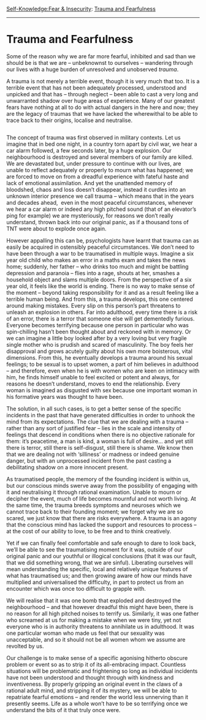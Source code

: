 [Self-Knowledge:](https://www.theschooloflife.com/thebookoflife/category/self-knowledge/)[Fear & Insecurity](https://www.theschooloflife.com/thebookoflife/category/self-knowledge/fear-insecurity/): [Trauma and Fearfulness](https://www.theschooloflife.com/thebookoflife/trauma-and-fearfulness/)

* * *

# Trauma and Fearfulness

Some of the reason why we are far more fearful, inhibited and sad than we should be is that we are – unbeknownst to ourselves – wandering through our lives with a huge burden of unresolved and unobserved _trauma_.

A trauma is not merely a terrible event, though it is very much that too. It is a terrible event that has not been adequately processed, understood and unpicked and that has – through neglect – been able to cast a very long and unwarranted shadow over huge areas of experience. Many of our greatest fears have nothing at all to do with actual dangers in the here and now; they are the legacy of traumas that we have lacked the wherewithal to be able to trace back to their origins, localise and neutralise.

<figure class="aligncenter"><img src="https://www.theschooloflife.com/thebookoflife/wp-content/uploads/2020/09/1_AXt7QPawQrZLT_80i34MwQ.jpeg" alt="" class="wp-image-25013" srcset="https://www.theschooloflife.com/thebookoflife/wp-content/uploads/2020/09/1_AXt7QPawQrZLT_80i34MwQ.jpeg 936w, https://www.theschooloflife.com/thebookoflife/wp-content/uploads/2020/09/1_AXt7QPawQrZLT_80i34MwQ-768x591.jpeg 768w" sizes="(max-width: 936px) 100vw, 936px"></figure>

The concept of trauma was first observed in military contexts. Let us imagine that in bed one night, in a country torn apart by civil war, we hear a car alarm followed, a few seconds later, by a huge explosion. Our neighbourhood is destroyed and several members of our family are killed. We are devastated but, under pressure to continue with our lives, are unable to reflect adequately or properly to mourn what has happened; we are forced to move on from a dreadful experience with fateful haste and lack of emotional assimilation. And yet the unattended memory of bloodshed, chaos and loss doesn’t disappear, instead it curdles into an unknown interior presence we call trauma – which means that in the years and decades ahead,&nbsp; even in the most peaceful circumstances, whenever we hear a car alarm or indeed any high pitched sound (that of an elevator’s ping for example) we are mysteriously, for reasons we don’t really understand, thrown back into our original panic, as if a thousand tons of TNT were about to explode once again.

However appalling this can be, psychologists have learnt that trauma can as easily be acquired in ostensibly peaceful circumstances. We don’t need to have been through a war to be traumatised in multiple ways. Imagine a six year old child who makes an error in a maths exam and takes the news home; suddenly, her father – who drinks too much and might be battling depression and paranoia – flies into a rage, shouts at her, smashes a household object and slams multiple doors. From the perspective of a six year old, it feels like the world is ending. There is no way to make sense of the moment – beyond taking responsibility for it and as a result feeling like a terrible human being. And from this, a trauma develops, this one centered around making mistakes. Every slip on this person’s part threatens to unleash an explosion in others. Far into adulthood, every time there is a risk of an error, there is a terror that someone else will get dementedly furious. Everyone becomes terrifying because one person in particular who was spin-chilling hasn’t been thought about and reckoned with in memory. Or we can imagine a little boy looked after by a very loving but very fragile single mother who is prudish and scared of masculinity. The boy feels her disapproval and grows acutely guilty about his own more boisterous, vital dimensions. From this, he eventually develops a trauma around his sexual feelings; to be sexual is to upset women, a part of him believes in adulthood – and therefore, even when he is with women who are keen on intimacy with him, he finds himself unable to feel excited or potent and always, for reasons he doesn’t understand, moves to end the relationship. Every woman is imagined as disgusted with sex because one important woman in his formative years was thought to have been.

The solution, in all such cases, is to get a better sense of the specific incidents in the past that have generated difficulties in order to unhook the mind from its expectations. The clue that we are dealing with a trauma – rather than any sort of justified fear – lies in the scale and intensity of feelings that descend in conditions when there is no objective rationale for them: it’s peacetime, a man is kind, a woman is full of desire… and yet still there is terror, still there is self-disgust, still there is shame. We know then that we are dealing not with ‘silliness’ or madness or indeed genuine danger, but with an unprocessed incident from the past casting a debilitating shadow on a more innocent present.

As traumatised people, the memory of the founding incident is within us, but our conscious minds swerve away from the possibility of engaging with it and neutralising it through rational examination. Unable to mourn or decipher the event, much of life becomes mournful and not worth living. At the same time, the trauma breeds symptoms and neuroses which we cannot trace back to their founding moment; we forget why we are so scared, we just know that there are risks everywhere. A trauma is an agony that the conscious mind has lacked the support and resources to process – at the cost of our ability to love, to be free and to think creatively.

Yet if we can finally feel comfortable and safe enough to dare to look back, we’ll be able to see the traumatising moment for it was, outside of our original panic and our youthful or illogical conclusions (that it was our fault, that we did something wrong, that we are sinful). Liberating ourselves will mean understanding the specific, local and relatively unique features of what has traumatised us; and then growing aware of how our minds have multiplied and universalised the difficulty, in part to protect us from an encounter which was once too difficult to grapple with.

We will realise that it was one bomb that exploded and destroyed the neighbourhood – and that however dreadful this might have been, there is no reason for all high pitched noises to terrify us. Similarly, it was one father who screamed at us for making a mistake when we were tiny, yet not everyone who is in authority threatens to annihilate us in adulthood. It was one particular woman who made us feel that our sexuality was unacceptable, and so it should not be all women whom we assume are revolted by us.

Our challenge is to make sense of a specific agonising hitherto obscure problem or event so as to strip it of its all-embracing impact. Countless situations will be problematic and frightening so long as individual incidents have not been understood and thought through with kindness and inventiveness. By properly gripping an original event in the claws of a rational adult mind, and stripping it of its mystery, we will be able to repatriate fearful emotions – and render the world less unnerving than it presently seems. Life as a whole won’t have to be so terrifying once we understand the bits of it that truly once were.
